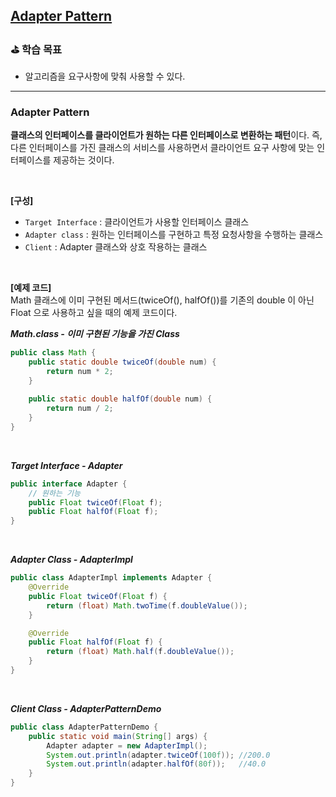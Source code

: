 ## [Adapter Pattern](https://www.inflearn.com/course/lecture?courseSlug=%EC%9E%90%EB%B0%94-%EB%94%94%EC%9E%90%EC%9D%B8-%ED%8C%A8%ED%84%B4&unitId=3173)

### ⛳️ 학습 목표
- 알고리즘을 요구사항에 맞춰 사용할 수 있다.

---

### Adapter Pattern
**클래스의 인터페이스를 클라이언트가 원하는 다른 인터페이스로 변환하는 패턴**이다. 즉, 다른 인터페이스를 가진 클래스의 서비스를 사용하면서 클라이언트 요구 사항에 맞는 인터페이스를 제공하는 것이다.

<br>

**[구성]** 
- `Target Interface` : 클라이언트가 사용할 인터페이스 클래스 
- `Adapter class` : 원하는 인터페이스를 구현하고 특정 요청사항을 수행하는 클래스
- `Client` : Adapter 클래스와 상호 작용하는 클래스

<br>

**[예제 코드]**    
Math 클래스에 이미 구현된 메서드(twiceOf(), halfOf())를 기존의 double 이 아닌 Float 으로 사용하고 싶을 때의 예제 코드이다.

***Math.class - 이미 구현된 기능을 가진 Class***
```java
public class Math {
	public static double twiceOf(double num) {
		return num * 2;
    }
	
	public static double halfOf(double num) {
		return num / 2;
    }
}
```

<br>

***Target Interface - Adapter***
```java
public interface Adapter {
	// 원하는 기능
	public Float twiceOf(Float f);
	public Float halfOf(Float f);
}
```

<br>

***Adapter Class - AdapterImpl***
```java
public class AdapterImpl implements Adapter {
	@Override
	public Float twiceOf(Float f) {
		return (float) Math.twoTime(f.doubleValue());
	}

	@Override
	public Float halfOf(Float f) {
		return (float) Math.half(f.doubleValue());
	}
}
```

<br>

***Client Class - AdapterPatternDemo***
```java
public class AdapterPatternDemo {
	public static void main(String[] args) {
		Adapter adapter = new AdapterImpl();
		System.out.println(adapter.twiceOf(100f)); //200.0
		System.out.println(adapter.halfOf(80f));   //40.0
    }
}
```



